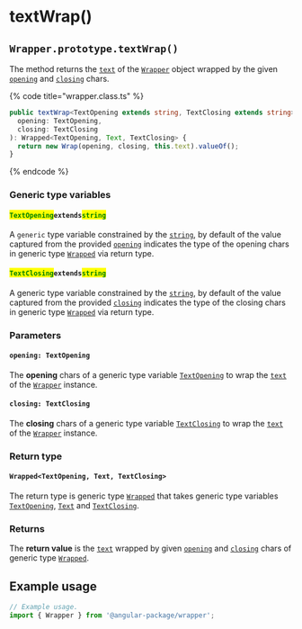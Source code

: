 # textWrap()

## `Wrapper.prototype.textWrap()`

The method returns the [`text`](../../wrap/accessors/#wrap.prototype.text) of the [`Wrapper`](../description.md) object wrapped by the given [`opening`](../../wrap/accessors/#wrap.prototype.opening) and [`closing`](../../wrap/accessors/#wrap.prototype.closing) chars.

{% code title="wrapper.class.ts" %}
```typescript
public textWrap<TextOpening extends string, TextClosing extends string>(
  opening: TextOpening,
  closing: TextClosing
): Wrapped<TextOpening, Text, TextClosing> {
  return new Wrap(opening, closing, this.text).valueOf();
}
```
{% endcode %}

### Generic type variables

#### <mark style="color:green;">**`TextOpening`**</mark>**`extends`**<mark style="color:green;">**`string`**</mark>

A `generic` type variable constrained by the [`string`](https://www.typescriptlang.org/docs/handbook/basic-types.html#string), by default of the value captured from the provided [`opening`](textwrap.md#opening-textopening) indicates the type of the opening chars in generic type [`Wrapped`](../../type/wrapped.md)  via return type.

#### <mark style="color:green;">**`TextClosing`**</mark>**`extends`**<mark style="color:green;">**`string`**</mark>

A generic type variable constrained by the [`string`](https://www.typescriptlang.org/docs/handbook/basic-types.html#string), by default of the value captured from the provided [`closing`](textwrap.md#closing-textclosing) indicates the type of the closing chars in generic type [`Wrapped`](../../type/wrapped.md) via return type.

### Parameters

#### `opening: TextOpening`

The **opening** chars of a generic type variable [`TextOpening`](textwrap.md#textopeningextendsstring) to wrap the [`text`](../../wrap/accessors/#wrap.prototype.text) of the [`Wrapper`](../description.md) instance.

#### `closing: TextClosing`

The **closing** chars of a generic type variable [`TextClosing`](textwrap.md#textclosingextendsstring) to wrap the [`text`](../../wrap/accessors/#wrap.prototype.text) of the [`Wrapper`](../description.md) instance.

### Return type

#### `Wrapped<TextOpening, Text, TextClosing>`

The return type is generic type [`Wrapped`](../../type/wrapped.md) that takes generic type variables [`TextOpening`](textwrap.md#textopeningextendsstring), [`Text`](../generic-type-variables.md#wrapper-less-than...-text-...greater-than) and [`TextClosing`](textwrap.md#textclosingextendsstring).

### Returns

The **return value** is the [`text`](../../wrap/accessors/#wrap.prototype.text) wrapped by given [`opening`](textwrap.md#opening-textopening) and [`closing`](textwrap.md#closing-textclosing) chars of generic type [`Wrapped`](../../type/wrapped.md).

## Example usage

```typescript
// Example usage.
import { Wrapper } from '@angular-package/wrapper';


```
